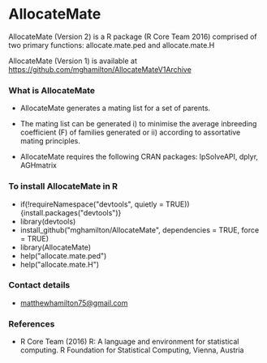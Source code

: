 # AllocateMate #

AllocateMate (Version 2) is a R package (R Core Team 2016) comprised of two primary functions: allocate.mate.ped and allocate.mate.H

AllocateMate (Version 1) is available at https://github.com/mghamilton/AllocateMateV1Archive

### What is AllocateMate ###

* AllocateMate generates a mating list for a set of parents.
* The mating list can be generated i) to minimise the average inbreeding coefficient (F) of families generated or ii) according to assortative mating principles.

* AllocateMate requires the following CRAN packages: lpSolveAPI, dplyr, AGHmatrix

### To install AllocateMate in R ###

*   if(!requireNamespace("devtools", quietly = TRUE)) {install.packages("devtools")}
*   library(devtools)
*   install_github("mghamilton/AllocateMate", dependencies = TRUE, force = TRUE)
*   library(AllocateMate)
*   help("allocate.mate.ped")
*   help("allocate.mate.H")

### Contact details ###

* <matthewhamilton75@gmail.com>

### References ###

* R Core Team (2016) R: A language and environment for statistical computing. R Foundation for Statistical Computing, Vienna, Austria
